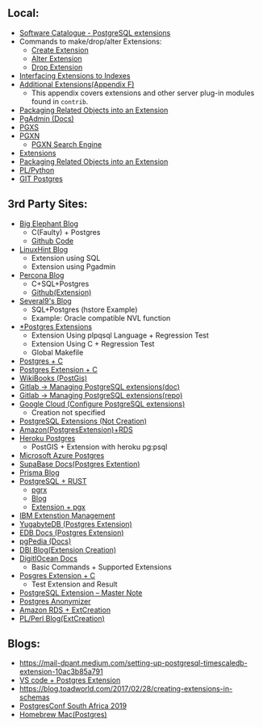 ## Local:
- [Software Catalogue - PostgreSQL extensions](https://www.postgresql.org/download/products/6-postgresql-extensions/)
- Commands to make/drop/alter Extensions:
  - [Create Extension](https://www.postgresql.org/docs/current/sql-createextension.html)
  - [Alter Extension](https://www.postgresql.org/docs/current/sql-alterextension.html)
  - [Drop Extension](https://www.postgresql.org/docs/current/sql-dropextension.html)
- [Interfacing Extensions to Indexes](https://www.postgresql.org/docs/15/xindex.html)
- [Additional Extensions(Appendix F)](https://www.postgresql.org/docs/9.4/contrib.html)
  - This appendix covers extensions and other server plug-in modules found in `contrib`.
- [Packaging Related Objects into an Extension](https://www.postgresql.org/docs/15/extend-extensions.html)
- [PgAdmin (Docs)](https://www.pgadmin.org/docs/pgadmin4/6.18/extension_dialog.html)
- [PGXS](https://www.postgresql.org/docs/15/extend-pgxs.html)
- [PGXN](https://www.google.com/url?sa=t&rct=j&q=&esrc=s&source=web&cd=&cad=rja&uact=8&ved=2ahUKEwjXj8CMsfT-AhVDT2wGHbKZBdo4HhAWegQIChAB&url=https%3A%2F%2Fmanager.pgxn.org%2Fhowto&usg=AOvVaw32n2kRHVEY4hgA1pQlJG7M)
  - [PGXN Search Engine](https://pgxn.org)
- [Extensions](https://www.postgresql.org/docs/current/extend.html)
- [Packaging Related Objects into an Extension](https://www.postgresql.org/docs/9.4/extend-extensions.html)
- [PL/Python ](https://www.postgresql.org/docs/current/plpython.html)
- [GIT Postgres](https://git.postgresql.org/gitweb/?p=postgresql.git)

## 3rd Party Sites:
- [Big Elephant Blog](http://big-elephants.com/blog/categories/postgres/)
  - C(Faulty) + Postgres  
  - [Github Code](https://github.com/adjust/postgresql_extension_demo/tree/part_i)
- [LinuxHint Blog](https://linuxhint.com/create-extension-postgres/)
  - Extension using SQL
  - Extension using Pgadmin
- [Percona Blog](https://www.percona.com/blog/writing-postgresql-extensions-is-fun-c-language/)
  - C+SQL+Postgres
  - [Github(Extension)](https://github.com/ibrarahmad/Blog-Examples/tree/master/log)
- [Several9's Blog](https://severalnines.com/blog/creating-new-modules-using-postgresql-create-extension/)
  - SQL+Postgres (hstore Example)
  - Example: Oracle compatible NVL function
- [*Postgres Extensions](https://www.highgo.ca/2019/10/01/a-guide-to-create-user-defined-extension-modules-to-postgres/)
  - Extension Using plpqsql Language + Regression Test
  - Extension Using C + Regression Test
  - Global Makefile
- [Postgres + C](https://postgreshelp.com/postgresql-extension/)
- [Postgres Extension + C](https://www.highgo.ca/2020/01/10/how-to-create-test-and-debug-an-extension-written-in-c-for-postgresql/)
- [WikiBooks (PostGis)](https://en.wikibooks.org/wiki/PostgreSQL/Extensions)
- [Gitlab -> Managing PostgreSQL extensions(doc)](https://docs.gitlab.com/ee/install/postgresql_extensions.html)
- [Gitlab -> Managing PostgreSQL extensions(repo)](https://repository.prace-ri.eu/git/help/install/postgresql_extensions.md)
- [Google Cloud (Configure PostgreSQL extensions)](https://cloud.google.com/sql/docs/postgres/extensions)
  - Creation not specified
- [PostgreSQL Extensions (Not Creation)](https://www.educba.com/postgresql-extensions/)
- [Amazon(PostgresExtension)+RDS](https://docs.aws.amazon.com/AmazonRDS/latest/UserGuide/Appendix.PostgreSQL.CommonDBATasks.Extensions.html)
- [Heroku Postgres](https://devcenter.heroku.com/articles/heroku-postgres-extensions-postgis-full-text-search)
  - PostGIS +  Extension with heroku pg:psql 
- [Microsoft Azure Postgres](https://learn.microsoft.com/en-us/sql/azure-data-studio/extensions/postgres-extension?view=sql-server-ver16)
- [SupaBase Docs(Postgres Extention)](https://supabase.com/docs/guides/database/extensions)
- [Prisma Blog](https://www.prisma.io/docs/concepts/components/prisma-schema/postgresql-extensions)
- [PostgreSQL + RUST](https://depth-first.com/articles/2021/08/25/postgres-extensions-in-rust/)
  - [pgrx](https://github.com/tcdi/pgrx)
  - [Blog](https://tech.marksblogg.com/postgresql-extension-rust.html)
  - [Extension + pgx](https://kaiwern.com/posts/2022/07/20/writing-postgresql-extension-in-rust-with-pgx/)
- [IBM Extenstion Management](https://cloud.ibm.com/docs/databases-for-postgresql?topic=databases-for-postgresql-extensions)
- [YugabyteDB (Postgres Extension)](https://docs.yugabyte.com/preview/explore/ysql-language-features/pg-extensions/)
- [EDB Docs (Postgres Extension)](https://www.enterprisedb.com/docs/biganimal/latest/using_cluster/03_modifying_your_cluster/extensions/#working-with-extensions)
- [pgPedia (Docs)](https://pgpedia.info/c/create-extension.html)
- [DBI Blog(Extension Creation)](https://www.dbi-services.com/blog/creating-simple-extensions-for-postgresql/)
- [DigitlOcean Docs](https://docs.digitalocean.com/products/databases/postgresql/details/supported-extensions/)
  - Basic Commands + Supported Extensions
- [Posgres Extension + C](https://dzone.com/articles/postgresql-simple-c-extension-development-for-a-no)
  - Test Extension and Result
- [PostgreSQL Extension – Master Note](https://postgreshelp.com/postgresql-extension/)
- [Postgres Anonymizer](https://postgresql-anonymizer.readthedocs.io/en/latest/INSTALL/#install-on-redhat-centos)
- [Amazon RDS + ExtCreation](https://pganalyze.com/blog/5mins-postgres-pg-tle-custom-extensions-aws-rds-aurora-trusted-languages-hooks)
- [PL/Perl Blog(ExtCreation)](https://www.thelinuxfaq.com/646-install-and-create-perl-extension-in-postgresql-database)


## Blogs:
- https://mail-dpant.medium.com/setting-up-postgresql-timescaledb-extension-10ac3b85a791
- [VS code + Postgres Extension](https://ryanhutzley.medium.com/getting-started-with-the-postgresql-extension-for-vscode-d666c281ec72)
- https://blog.toadworld.com/2017/02/28/creating-extensions-in-schemas
- [PostgresConf South Africa 2019](https://www.youtube.com/watch?v=RXmzt4JwMDw)
- [Homebrew Mac(Postgres)](https://marioyepes.com/install-postgresql-on-mac-with-brew/)
